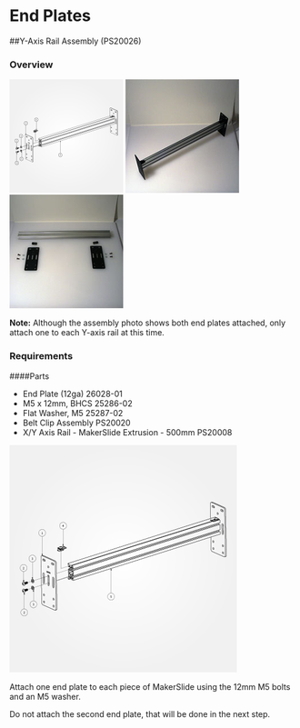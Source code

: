 # End Plates

##Y-Axis Rail Assembly (PS20026)

### Overview
![exploded view of End Plates](tPictures/PS20026_2.png) 
![](tPictures/so_y_axis_rail_2.jpg)
![](tPictures/so_y_axis_rail_parts_2.jpg)

**Note:** Although the assembly photo shows both end plates attached, only attach one to each Y-axis rail at this time.

### Requirements

####Parts
* End Plate (12ga) 26028-01
* M5 x 12mm, BHCS 25286-02 
* Flat Washer, M5 25287-02 
* Belt Clip Assembly PS20020 
* X/Y Axis Rail - MakerSlide Extrusion - 500mm PS20008

[![exploded view of End Plates](tPictures/PS20026_4.png)](content/tPictures/PS20026_16.png)

Attach one end plate to each piece of MakerSlide using the 12mm M5 bolts and an M5 washer.

Do not attach the second end plate, that will be done in the next step.